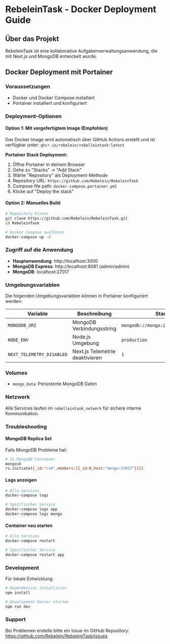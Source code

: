 # RebeleinTask - Docker Deployment Guide

## Über das Projekt
RebeleinTask ist eine kollaborative Aufgabenverwaltungsanwendung, die mit Next.js und MongoDB entwickelt wurde.

## Docker Deployment mit Portainer

### Voraussetzungen
- Docker und Docker Compose installiert
- Portainer installiert und konfiguriert

### Deployment-Optionen

#### Option 1: Mit vorgefertigtem Image (Empfohlen)
Das Docker Image wird automatisch über GitHub Actions erstellt und ist verfügbar unter:
`ghcr.io/rebelein/rebelleintask:latest`

**Portainer Stack Deployment:**
1. Öffne Portainer in deinem Browser
2. Gehe zu "Stacks" → "Add Stack"
3. Wähle "Repository" als Deployment-Methode
4. Repository URL: `https://github.com/Rebelein/RebeleinTask`
5. Compose file path: `docker-compose.portainer.yml`
6. Klicke auf "Deploy the stack"

#### Option 2: Manuelles Build
```bash
# Repository klonen
git clone https://github.com/Rebelein/RebeleinTask.git
cd RebeleinTask

# Docker Compose ausführen
docker-compose up -d
```

### Zugriff auf die Anwendung
- **Hauptanwendung**: http://localhost:3000
- **MongoDB Express**: http://localhost:8081 (admin/admin)
- **MongoDB**: localhost:27017

### Umgebungsvariablen
Die folgenden Umgebungsvariablen können in Portainer konfiguriert werden:

| Variable | Beschreibung | Standard |
|----------|--------------|----------|
| `MONGODB_URI` | MongoDB Verbindungsstring | `mongodb://mongo:27017/rebelleintask` |
| `NODE_ENV` | Node.js Umgebung | `production` |
| `NEXT_TELEMETRY_DISABLED` | Next.js Telemetrie deaktivieren | `1` |

### Volumes
- `mongo_data`: Persistente MongoDB Daten

### Netzwerk
Alle Services laufen im `rebelleintask_network` für sichere interne Kommunikation.

### Troubleshooting

#### MongoDB Replica Set
Falls MongoDB Probleme hat:
```bash
# In MongoDB Container
mongosh
rs.initiate({_id:"rs0",members:[{_id:0,host:"mongo:27017"}]})
```

#### Logs anzeigen
```bash
# Alle Services
docker-compose logs

# Spezifischer Service
docker-compose logs app
docker-compose logs mongo
```

#### Container neu starten
```bash
# Alle Services
docker-compose restart

# Spezifischer Service
docker-compose restart app
```

### Development
Für lokale Entwicklung:
```bash
# Dependencies installieren
npm install

# Development Server starten
npm run dev
```

### Support
Bei Problemen erstelle bitte ein Issue im GitHub Repository: https://github.com/Rebelein/RebeleinTask/issues
